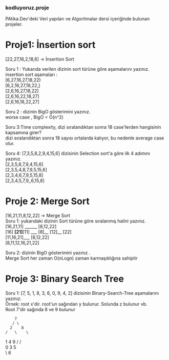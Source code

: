 ### kodluyoruz.proje
PAtika.Dev'deki Veri yapıları ve Algoritmalar dersi içeriğinde bulunan projeler.<br>
#  Proje1: İnsertion sort <br>
[22,27,16,2,18,6] -> İnsertion Sort<br>

Soru 1 : Yukarıda verilen dizinin sort türüne göre aşamalarını yazınız.<br>
insertion sort aşamaları :<br>
[6,27,16,27,18,22)<br>
[6,2,16,27,18,22,]<br>
[2,6,16,27,18,22]<br>
[2,6,16,22,18,27]<br>
[2,6,16,18,22,27]<br>

Soru 2 : dizinin BigO gösterimini yazınız.<br>
worse case , BigO = O(n^2)<br>

Soru 3:Time complexity, dizi sıralandıktan sonra 18 case'lerden hangisinin kapsamına girer?<br>
dizi sıralandıktan sonra 18 sayısı ortalarda kalıyor, bu nedenle average case olur.<br>

Soru 4: [7,3,5,8,2,9,4,15,6] dizisinin Selection sort'a göre ilk 4 adımını yazınız.<br>
[2,3,5,8,7,9,4,15,6]<br>
[2,3,5,4,8,7,9,5,15,6]<br>
[2,3,4,6,7,9,5,15,8]<br>
[2,3,4,5,7,9,,6,15,8]<br>
# Proje 2: Merge Sort<br>
[16,21,11,8,12,22] -> Merge Sort<br>
Soru 1: yukarıdaki dizinin Sort türüne göre sıralanmış halini yazınız.<br>
[16,21,11] ______ [8,12,22]<br>
[16] __[21]__[11] ___ [8]__ [12]__ [22]<br>
[11,16,21]___ [8,12,22]<br>
[8,11,12,16,21,22]<br>

Soru 2: dizinin BigO gösterimini yazınız .<br>
Merge Sort her zaman O(nLogn) zaman karmaşıklığına sahiptir<br>

# Proje 3: Binary Search Tree <br>
Soru 1: [7, 5, 1, 8, 3, 6, 0, 9, 4, 2] dizisinin Binary-Search-Tree aşamalarını yazınız.<br>
Örnek: root x'dir. root'un sağından y bulunur. Solunda z bulunur vb. <br>
 Root 7'dir sağında 8 ve 9 bulunur <br>
       
        7
       / \
      2    8
    /   \    \ 
  1      4     9
/       /  \
0      3    5   
              \ 
                6












